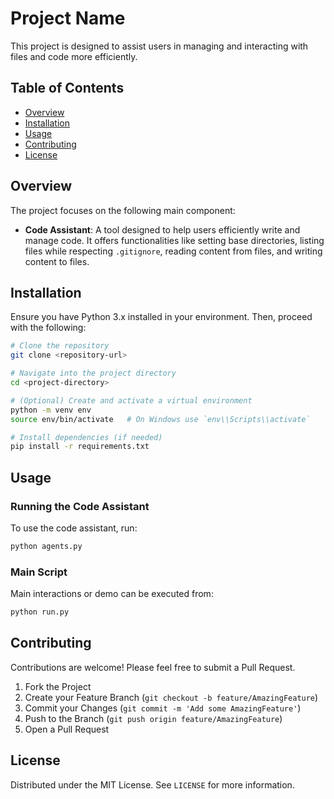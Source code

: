 # Project Name

This project is designed to assist users in managing and interacting with files and code more efficiently.

## Table of Contents

- [Overview](#overview)
- [Installation](#installation)
- [Usage](#usage)
- [Contributing](#contributing)
- [License](#license)

## Overview

The project focuses on the following main component:

- **Code Assistant**: A tool designed to help users efficiently write and manage code. It offers functionalities like setting base directories, listing files while respecting `.gitignore`, reading content from files, and writing content to files.

## Installation

Ensure you have Python 3.x installed in your environment. Then, proceed with the following:

```bash
# Clone the repository
git clone <repository-url>

# Navigate into the project directory
cd <project-directory>

# (Optional) Create and activate a virtual environment
python -m venv env
source env/bin/activate   # On Windows use `env\\Scripts\\activate`

# Install dependencies (if needed)
pip install -r requirements.txt
```

## Usage

### Running the Code Assistant

To use the code assistant, run:

```bash
python agents.py
```

### Main Script

Main interactions or demo can be executed from:

```bash
python run.py
```

## Contributing

Contributions are welcome! Please feel free to submit a Pull Request.

1. Fork the Project
2. Create your Feature Branch (`git checkout -b feature/AmazingFeature`)
3. Commit your Changes (`git commit -m 'Add some AmazingFeature'`)
4. Push to the Branch (`git push origin feature/AmazingFeature`)
5. Open a Pull Request

## License

Distributed under the MIT License. See `LICENSE` for more information.
